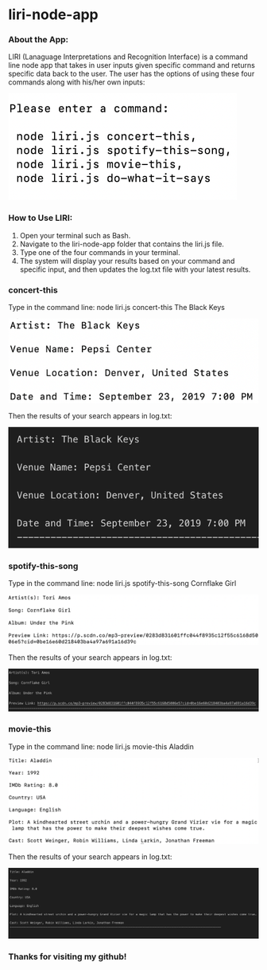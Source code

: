 # liri-node-app

### About the App:

LIRI (Lanaguage Interpretations and Recognition Interface) is a command line node app that takes in user inputs given specific command and returns specific data back to the user.  The user has the options of using these four commands along with his/her own inputs:

 ![Image of four commands](./images/fourCommandsfortheCommandLine.png)

### How to Use LIRI:

1. Open your terminal such as Bash.
2. Navigate to the liri-node-app folder that contains the liri.js file.
3. Type one of the four commands in your terminal. 
4. The system will display your results based on your command and specific input, and then updates the log.txt file with your latest results.

### concert-this 

Type in the command line: node liri.js concert-this The Black Keys

![Image of concert-this](./images/concertThis.png)

Then the results of your search appears in log.txt:

![Image of concert-this log](./images/concertThisLog.png)

### spotify-this-song

Type in the command line: node liri.js spotify-this-song Cornflake Girl

![Image of spotify-this-song](./images/spotifyThisSong.png)

Then the results of your search appears in log.txt:

![Image of spotify-this-song log](./images/spotifyThisSongLog.png)

### movie-this

Type in the command line: node liri.js movie-this Aladdin

![Image of movie-this](./images/movieThis.png)

Then the results of your search appears in log.txt:

![Image of movie-this log](./images/movieThisLog.png)


### Thanks for visiting my github!
